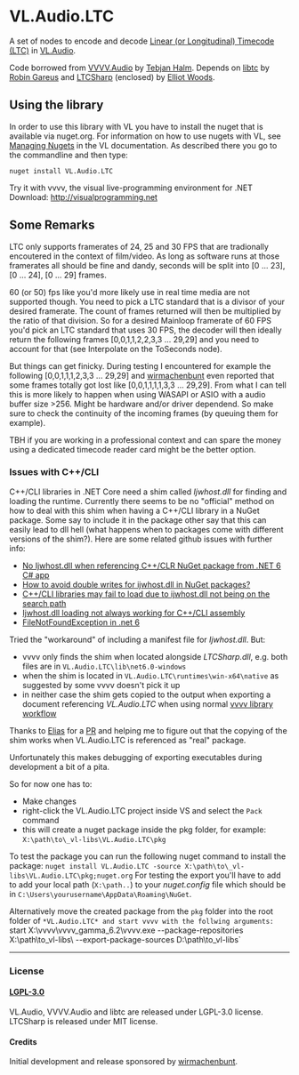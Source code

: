 # VL.Audio.LTC
A set of nodes to encode and decode [Linear (or Longitudinal) Timecode (LTC)](https://en.wikipedia.org/wiki/Linear_timecode) in [VL.Audio](https://github.com/vvvv/VL.Audio).

Code borrowed from [VVVV.Audio](https://github.com/tebjan/VVVV.Audio) by [Tebjan Halm](https://github.com/tebjan).
Depends on [libtc](https://github.com/x42/libltc) by [Robin Gareus](https://github.com/x42) and [LTCSharp](https://github.com/elliotwoods/LTCSharp) (enclosed) by [Elliot Woods](https://github.com/elliotwoods).


## Using the library
In order to use this library with VL you have to install the nuget that is available via nuget.org. For information on how to use nugets with VL, see [Managing Nugets](https://thegraybook.vvvv.org/reference/hde/managing-nugets.html) in the VL documentation. As described there you go to the commandline and then type:

    nuget install VL.Audio.LTC


Try it with vvvv, the visual live-programming environment for .NET  
Download: http://visualprogramming.net

## Some Remarks
LTC only supports framerates of 24, 25 and 30 FPS that are tradionally encoutered in the context of film/video. As long as software runs at those framerates all should be fine and dandy, seconds will be split into [0 ... 23], [0 ... 24], [0 ... 29] frames.

60 (or 50) fps like you'd more likely use in real time media are not supported though. You need to pick a LTC standard that is a divisor of your desired framerate. The count of frames returned will then be multiplied by the ratio of that division. So for a desired Mainloop framerate of 60 FPS you'd pick an LTC standard that uses 30 FPS, the decoder will then ideally return the following frames [0,0,1,1,2,2,3,3 ... 29,29] and you need to account for that (see Interpolate on the ToSeconds node).

But things can get finicky.
During testing I encountered for example the following [0,0,1,1,1,2,3,3 ... 29,29] and [wirmachenbunt](https://wirmachenbunt.de/) even reported that some frames totally got lost like [0,0,1,1,1,1,3,3 ... 29,29]. 
From what I can tell this is more likely to happen when using WASAPI or ASIO with a audio buffer size >256. Might be hardware and/or driver dependend. So make sure to check the continuity of the incoming frames (by queuing them for example).

TBH if you are working in a professional context and can spare the money using a dedicated timecode reader card might be the better option.

### Issues with C++/CLI
C++/CLI libraries in .NET Core need a shim called *Ijwhost.dll* for finding and loading the runtime. Currently there seems to be no "official" method on how to deal with this shim when having a C++/CLI library in a NuGet package. Some say to include it in the package other say  that this can easily lead to dll hell (what happens when to packages come with different versions of the shim?). Here are some related github issues with further info:

* [No Ijwhost.dll when referencing C++/CLR NuGet package from .NET 6 C# app](https://github.com/dotnet/sdk/issues/24310)
* [How to avoid double writes for ijwhost.dll in NuGet packages?](https://github.com/dotnet/sdk/issues/34213)
* [C++/CLI libraries may fail to load due to ijwhost.dll not being on the search path](https://github.com/dotnet/runtime/issues/38231)
* [Ijwhost.dll loading not always working for C++/CLI assembly](https://github.com/dotnet/runtime/issues/37972)
* [FileNotFoundException in .net 6](https://github.com/AmpScm/SharpProj/issues/25)

Tried the "workaround" of including a manifest file for *Ijwhost.dll*. But:
* vvvv only finds the shim when located alongside *LTCSharp.dll*, e.g. both files are in `VL.Audio.LTC\lib\net6.0-windows`
* when the shim is located in `VL.Audio.LTC\runtimes\win-x64\native` as suggested by some vvvv doesn't pick it up
* in neither case the shim gets copied to the output when exporting a document referencing *VL.Audio.LTC* when using normal [vvvv library workflow](https://thegraybook.vvvv.org/reference/extending/creating.html)

Thanks to [Elias](https://github.com/azeno) for a [PR](https://github.com/bj-rn/VL.Audio.LTC/pull/1) and helping me to figure out that the copying of the shim works when VL.Audio.LTC is referenced as "real" package.

Unfortunately this makes debugging of exporting executables during development a bit of a pita.

So for now one has to:

* Make changes
* right-click the VL.Audio.LTC project inside VS and select the `Pack` command
* this will create a nuget package inside the pkg folder, for example:
`X:\path\to\_vl-libs\VL.Audio.LTC\pkg`

To test the package you can run the following nuget command to install the package: 
`nuget install VL.Audio.LTC -source X:\path\to\_vl-libs\VL.Audio.LTC\pkg;nuget.org`
For testing the export you'll have to add to add your local path (`X:\path..`) to your *nuget.config* file which should be in
`C:\Users\yourusername\AppData\Roaming\NuGet`.

Alternatively move the created package from the `pkg` folder
into the root folder of `*VL.Audio.LTC* and start vvvv with the follwing arguments:
`start X:\vvvv\vvvv_gamma_6.2\vvvv.exe --package-repositories X:\path\to\_vl-libs\ --export-package-sources D:\path\to\_vl-libs\`


---


### License
#### [LGPL-3.0](https://github.com/bj-rn/VL.Audio.LTC/blob/master/LICENSE)
VL.Audio, VVVV.Audio and libtc are released under LGPL-3.0 license. LTCSharp is released under MIT license.


#### Credits
Initial development and release sponsored by [wirmachenbunt](https://wirmachenbunt.de/).
